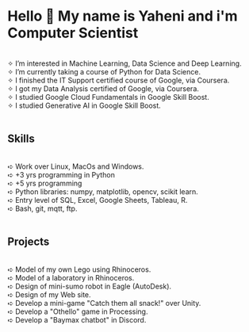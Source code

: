 <h1>Hello 👋 My name is Yaheni and i'm Computer Scientist</h1><br/>
✧ I’m interested in Machine Learning, Data Science and Deep Learning.<br/>
✧ I’m currently taking a course of Python for Data Science.<br/>
✧ I finished the IT Support certified course of Google, via Coursera.<br />
✧ I got my Data Analysis certified of Google, via Coursera.<br />
✧ I studied Google Cloud Fundamentals in Google Skill Boost.<br />
✧ I studied Generative AI in Google Skill Boost.
<br/><br/>

<h2>Skills</h2>
<br/>
➪ Work over Linux, MacOs and Windows.<br/>
➪ +3 yrs programming in Python<br/>
➪ +5 yrs programming<br/>
➪ Python libraries: numpy, matplotlib, opencv, scikit learn.<br/>
➪ Entry level of SQL, Excel, Google Sheets, Tableau, R.<br/>
➪ Bash, git, mqtt, ftp.<br/><br/>

<h2>Projects</h2>
<br/>
➪ Model of my own Lego using Rhinoceros.<br/>
➪ Model of a laboratory in Rhinoceros.<br/>
➪ Design of mini-sumo robot in Eagle (AutoDesk).<br/>
➪ Design of my Web site.<br/>
➪ Develop a mini-game "Catch them all snack!" over Unity.<br/>
➪ Develop a "Othello" game in Processing.<br/>
➪ Develop a "Baymax chatbot" in Discord.<br/>
